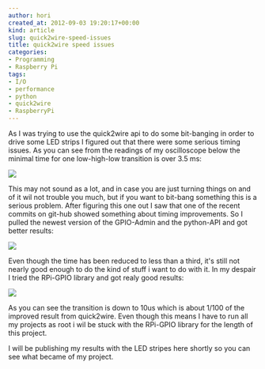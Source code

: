 ```yaml
---
author: hori
created_at: 2012-09-03 19:20:17+00:00
kind: article
slug: quick2wire-speed-issues
title: quick2wire speed issues
categories:
- Programming
- Raspberry Pi
tags:
- I/O
- performance
- python
- quick2wire
- RaspberryPi
---
```


As I was trying to use the quick2wire api to do some bit-banging in order to drive some LED strips I figured out that there were some serious timing issues. As you can see from the readings of my oscilloscope below the minimal time for one low-high-low transition is over 3.5 ms:

[![](http://www.miraculum.ch/wp-content/uploads/peak_q2w_old.jpg)](http://www.miraculum.ch/wp-content/uploads/peak_q2w_old.jpg)

This may not sound as a lot, and in case you are just turning things on and of it wil not trouble you much, but if you want to bit-bang something this is a serious problem. After figuring this one out I saw that one of the recent commits on git-hub showed something about timing improvements. So I pulled the newest version of the GPIO-Admin and the python-API and got better results:

[![](http://www.miraculum.ch/wp-content/uploads/peak_q2w_new.jpg)](http://www.miraculum.ch/wp-content/uploads/peak_q2w_new.jpg)

Even though the time has been reduced to less than a third, it's still not nearly good enough to do the kind of stuff i want to do with it. In my despair I tried the RPi-GPIO library and got realy good results:

[![](http://www.miraculum.ch/wp-content/uploads/peak_RPi-GPIO.jpg)](http://www.miraculum.ch/wp-content/uploads/peak_RPi-GPIO.jpg)

As you can see the transition is down to 10us which is about 1/100 of the improved result from quick2wire. Even though this means I have to run all my projects as root i wil be stuck with the RPi-GPIO library for the length of this project.

I will be publishing my results with the LED stripes here shortly so you can see what became of my project.

